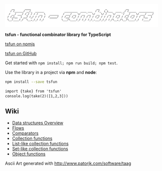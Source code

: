 ![alt](splash.png)                                            


**tsfun - functional combinator library for TypeScript**

[tsfun on npmjs](https://www.npmjs.com/package/tsfun)

[tsfun on GitHub](https://github.com/danielmarreirosdeoliveira/tsfun)

Get started with `npm install; npm run build; npm test`.

Use the library in a project via **npm** and **node**:

```bash
npm install --save tsfun
```

```
import {take} from 'tsfun'
console.log(take(2)([1,2,3]))
```

## Wiki

* [Data structures Overview](doc/structs_colls.md)
* [Flows](doc/flow.md)
* [Comparators](doc/preds_comps.md)
* [Collection functions](doc/coll.md)
* [List-like collection functions](doc/list_like.md)
* [Set-like collection functions](doc/set_like.md)
* [Object functions](doc/objects.md)








Ascii Art generated with http://www.patorjk.com/software/taag



